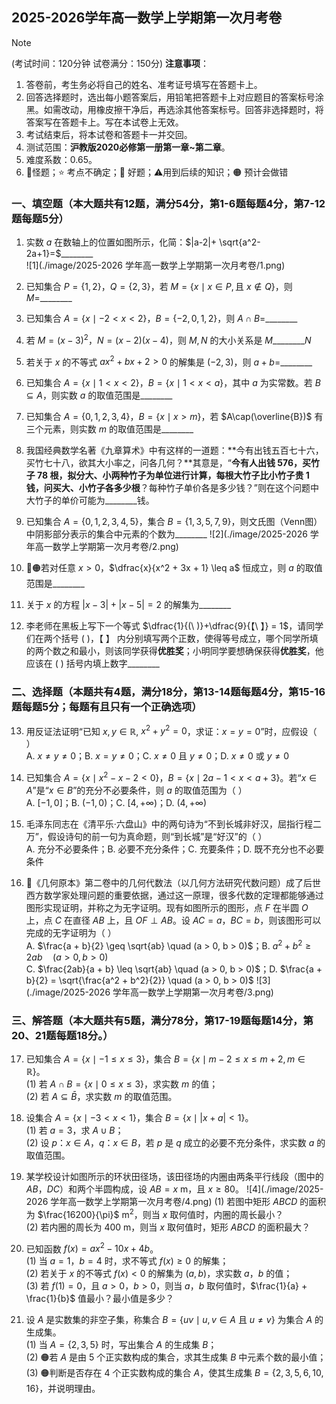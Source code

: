 ## 2025-2026学年高一数学上学期第一次月考卷

> [!NOTE]
>
> (考试时间：120分钟 试卷满分：150分)
> **注意事项**：
>
> 1. 答卷前，考生务必将自己的姓名、准考证号填写在答题卡上。
> 2. 回答选择题时，选出每小题答案后，用铅笔把答题卡上对应题目的答案标号涂黑。如需改动，用橡皮擦干净后，再选涂其他答案标号。回答非选择题时，将答案写在答题卡上。写在本试卷上无效。
> 3. 考试结束后，将本试卷和答题卡一并交回。
> 4. 测试范围：**沪教版2020必修第一册第一章~第二章**。
> 5. 难度系数：0.65。
> 6. 🔴怪题；⭐ 考点不确定；🚩 好题；⚠️用到后续的知识；🟠 预计会做错
>

### 一、填空题（本大题共有12题，满分54分，第1-6题每题4分，第7-12题每题5分）

1. 实数 $a$ 在数轴上的位置如图所示，化简：$|a-2|+ \sqrt{a^2-2a+1}=$\_\_\_\_\_\_\_\_     
   ![1](./image/2025-2026 学年高一数学上学期第一次月考卷/1.png)
   
2. 已知集合 $P=\{1,2\}$，$Q=\{2, 3\}$，若 $M=\{x\mid x\in P, \text{且}\ x\notin Q\}$，则 $M=$\_\_\_\_\_\_\_\_

3. 已知集合 $A=\{x\mid -2<x<2\}$，$B=\{-2, 0, 1, 2\}$，则 $A\cap B=$\_\_\_\_\_\_\_\_

4. 若 $M = (x-3)^2$，$N = (x-2)(x-4)$，则 $M,N$ 的大小关系是 $M$\_\_\_\_\_\_\_\_$N$

5. 若关于 $x$ 的不等式 $ax^2 + bx + 2 > 0$ 的解集是 $(-2, 3)$，则 $a+b=$\_\_\_\_\_\_\_\_

6. 已知集合 $A=\{x\mid 1<x<2\}$，$B=\{x\mid 1<x<a\}$，其中 $a$ 为实常数。若 $B\subseteq A$，则实数 $a$ 的取值范围是\_\_\_\_\_\_\_\_

7. 已知集合 $A = \{0, 1, 2, 3, 4\}$，$B = \{x \mid x > m\}$，若 $A\cap(\overline{B})$ 有三个元素，则实数 $m$ 的取值范围是\_\_\_\_\_\_\_\_

8. 我国经典数学名著《九章算术》中有这样的一道题：**今有出钱五百七十六，买竹七十八，欲其大小率之，问各几何？**其意是，“**今有人出钱 576，买竹子 78 根，拟分大、小两种竹子为单位进行计算，每根大竹子比小竹子贵 1 钱，问买大、小竹子各多少根**？每种竹子单价各是多少钱？”则在这个问题中大竹子的单价可能为\_\_\_\_\_\_\_\_钱。

9. 已知集合 $A = \{0, 1, 2, 3, 4, 5\}$，集合 $B = \{1, 3, 5, 7, 9\}$，则文氏图（Venn图）中阴影部分表示的集合中元素的个数为\_\_\_\_\_\_\_\_
   ![2](./image/2025-2026 学年高一数学上学期第一次月考卷/2.png)

10. 🚩🟠若对任意 $x > 0$，$\dfrac{x}{x^2 + 3x + 1} \leq a$ 恒成立，则 $a$ 的取值范围是\_\_\_\_\_\_\_\_

11. 关于 $x$ 的方程 $|x-3| + |x-5| = 2$ 的解集为\_\_\_\_\_\_\_\_

12. 李老师在黑板上写下一个等式 $\dfrac{1}{(\ )}+\dfrac{9}{【\ 】} = 1$，请同学们在两个括号 $(\ )$，$【\ 】$ 内分别填写两个正数，使得等号成立，哪个同学所填的两个数之和最小，则该同学获得**优胜奖**；小明同学要想确保获得**优胜奖**，他应该在 $(\ )$ 括号内填上数字\_\_\_\_\_\_\_\_

### 二、选择题（本题共有4题，满分18分，第13-14题每题4分，第15-16题每题5分；每题有且只有一个正确选项）

13. 用反证法证明“已知 $x, y \in \mathbb{R}$, $x^2 + y^2 = 0$，求证：$x = y = 0$”时，应假设（ ）  
      A. $x \neq y \neq 0$；B. $x = y \neq 0$；C. $x \neq 0$ 且 $y \neq 0$；D. $x \neq 0$ 或 $y \neq 0$
    
14. 已知集合 $A = \{x \mid x^2 - x - 2 < 0\}$，$B = \{x \mid 2a - 1 < x < a + 3\}$。若“$x \in A$”是“$x \in B$”的充分不必要条件，则 $a$ 的取值范围为（ ）  
      A. $[-1, 0]$；B. $(-1, 0)$；C. $[4, +\infty)$；D. $(4, +\infty)$
    
15. 毛泽东同志在《清平乐·六盘山》中的两句诗为“不到长城非好汉，屈指行程二万”，假设诗句的前一句为真命题，则“到长城”是“好汉”的（ ）  
      A. 充分不必要条件；B. 必要不充分条件；C. 充要条件；D. 既不充分也不必要条件
    
16. 🚩《几何原本》第二卷中的几何代数法（以几何方法研究代数问题）成了后世西方数学家处理问题的重要依据，通过这一原理，很多代数的定理都能够通过图形实现证明，并称之为无字证明。现有如图所示的图形，点 $F$ 在半圆 $O$ 上，点 $C$ 在直径 $AB$ 上，且 $OF \perp AB$。设 $AC = a$，$BC = b$，则该图形可以完成的无字证明为（ ）  
      A. $\frac{a + b}{2} \geq \sqrt{ab} \quad (a > 0, b > 0)$；B. $a^2 + b^2 \geq 2ab \quad (a > 0, b > 0)$  
      C. $\frac{2ab}{a + b} \leq \sqrt{ab} \quad (a > 0, b > 0)$；D. $\frac{a + b}{2} = \sqrt{\frac{a^2 + b^2}{2}} \quad (a > 0, b > 0)$
    ![3](./image/2025-2026 学年高一数学上学期第一次月考卷/3.png)


### 三、解答题（本大题共有5题，满分78分，第17-19题每题14分，第20、21题每题18分。）

17. 已知集合 $A = \{x \mid -1 \leq x \leq 3\}$，集合 $B = \{x \mid m - 2 \leq x \leq m + 2, m \in \mathbb{R}\}$。  
      (1) 若 $A \cap B = \{x \mid 0 \leq x \leq 3\}$，求实数 $m$ 的值；  
      (2) 若 $A \subseteq \bar{B}$，求实数 $m$ 的取值范围。

18. 设集合 $A = \{x \mid -3 < x < 1\}$，集合 $B = \{x \mid |x + a| < 1\}$。  
      (1) 若 $a = 3$，求 $A \cup B$；  
      (2) 设 $p： x \in A$，$q： x \in B$，若 $p$ 是 $q$ 成立的必要不充分条件，求实数 $a$ 的取值范围。

19. 某学校设计如图所示的环状田径场，该田径场的内圈由两条平行线段（图中的 $AB$，$DC$）和两个半圆构成，设 $AB = x$ m，且 $x \geq 80$。
      ![4](./image/2025-2026 学年高一数学上学期第一次月考卷/4.png)
      (1) 若图中矩形 $ABCD$ 的面积为 $\frac{16200}{\pi}$ m$^2$，则当 $x$ 取何值时，内圈的周长最小？  
      (2) 若内圈的周长为 $400$ m，则当 $x$ 取何值时，矩形 $ABCD$ 的面积最大？

20. 已知函数 $f(x) = ax^2 - 10x + 4b$。  
      (1) 当 $a = 1$，$b = 4$ 时，求不等式 $f(x) \geq 0$ 的解集；  
      (2) 若关于 $x$ 的不等式 $f(x) < 0$ 的解集为 $(a, b)$，求实数 $a$，$b$ 的值；  
      (3) 若 $f(1) = 0$，且 $a > 0$，$b > 0$，则当 $a$，$b$ 取何值时，$\frac{1}{a} + \frac{1}{b}$ 值最小？最小值是多少？

21. 设 $A$ 是实数集的非空子集，称集合 $B = \{uv \mid u, v \in A \text{ 且 } u \neq v\}$ 为集合 $A$ 的生成集。  
      (1) 当 $A = \{2, 3, 5\}$ 时，写出集合 $A$ 的生成集 $B$；  
      (2) 🟠若 $A$ 是由 $5$ 个正实数构成的集合，求其生成集 $B$ 中元素个数的最小值；  
      (3) 🟠判断是否存在 $4$ 个正实数构成的集合 $A$，使其生成集 $B = \{2, 3, 5, 6, 10, 16\}$，并说明理由。